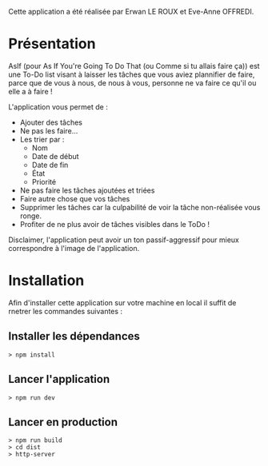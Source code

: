 Cette application a été réalisée par Erwan LE ROUX et Eve-Anne OFFREDI.

# Présentation 
AsIf (pour As If You're Going To Do That (ou Comme si tu allais faire ça)) est une To-Do list visant à laisser les tâches que vous aviez plannifier de faire, parce que de vous à nous, de nous à vous, personne ne va faire ce qu'il ou elle a à faire !

L'application vous permet de :

- Ajouter des tâches
- Ne pas les faire...
- Les trier par :
    - Nom
    - Date de début
    - Date de fin
    - État
    - Priorité
- Ne pas faire les tâches ajoutées et triées
- Faire autre chose que vos tâches
- Supprimer les tâches car la culpabilité de voir la tâche non-réalisée vous ronge.
- Profiter de ne plus avoir de tâches visibles dans le ToDo !

Disclaimer, l'application peut avoir un ton passif-aggressif pour mieux correspondre à l'image de l'application.

# Installation
Afin d'installer cette application sur votre machine en local il suffit de rnetrer les commandes suivantes : 

## Installer les dépendances
```
> npm install
```

## Lancer l'application
```
> npm run dev
```

## Lancer en production
```
> npm run build
> cd dist
> http-server
```